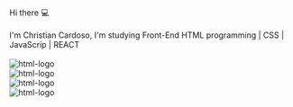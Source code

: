 Hi there :computer:
<br>
<br>
I'm Christian Cardoso, I'm studying Front-End HTML programming | CSS | JavaScrip | REACT
<br>
<br>
<img src="https://img.shields.io/badge/HTML5-E34F26?style=for-the-badge&logo=html5&logoColor=white" alt= "html-logo" />
<br>
<img src= "https://img.shields.io/badge/CSS3-1572B6?style=for-the-badge&logo=css3&logoColor=white" alt= "html-logo" />
<br>
<img src= "https://img.shields.io/badge/Java-ED8B00?style=for-the-badge&logo=java&logoColor=white" alt= "html-logo"/>
<br>
<img src= "https://img.shields.io/badge/React-20232A?style=for-the-badge&logo=react&logoColor=61DAFB" alt= "html-logo" />
